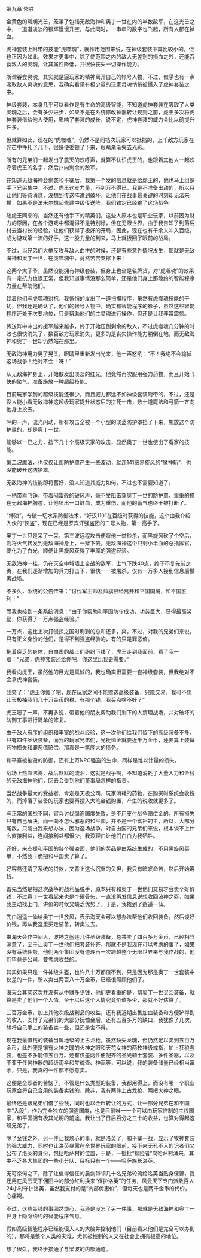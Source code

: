 第九章 惨胜


金黄色的斑斓光芒，笼罩了包括无敌海神和奥丁一世在内的半数敌军，在这光芒之中，一道道淡淡的银辉慢慢升空，与此同时，一串串的数字也飞起，所有人都在掉血。

虎神套装上附带的技能“虎噬魂”，就作用范围来说，在神级套装中算比较小的，但也正因为如此，效果才更集中，除了使范围之内的敌人无差别的损血之外，还能吞食敌人的灵魂，让其属性降低，并很快丧失一切操作能力。

所谓吞食灵魂，其实就是逼玩家的精神离开自己的帐号人物，不过，似乎也有一点吸取敌人灵魂的意思，我确实看见有极少量的玩家灵魂悄悄被慑入了虎神套装之中。

神级套装，本身几乎可以看作是有生命的高级智能，不知道虎神套装在吸取了人类灵魂之后，会有多少进步，如果不是在系统修改神器转让规则之前，虎王多次将虎神套装借给他人使用，影响了套装的成长，说不定，虎神套装的威力会比以前提升许多。

但就算如此，现在的“虎噬魂”，仍然不是同档次玩家可以抵挡的，上千敌方玩家在光芒中挣扎了几下，很快便委顿了下来，眼睛渐渐失去光彩。

所有的兄弟们一起发出了震天的欢呼声，就算不认识虎王的，也跟着其他人一起欢呼着虎王的名字，然后扑向剩余的敌军。

在知道无敌海神会偷袭和平寨后，我第一个发的信息就是给虎王的，他也马上组织手下兄弟集中，不过，虎王这支力量，不到万不得已，我是不准备出动的，所以只让他们等待消息，没想到传送阵遭到破坏，让他们在战事最关键的时刻却无法来援，如果不是法米尔想起修建中级传送阵，我们铁定已经输了这场战争。

随虎王同来的，当然还有他手下的精英们，这些人原本也是职业玩家，以前因为财力的原因，在各个游戏中都混得不是特别好，但在无限世界，由于我告知了到落后村去当村长的经验，让他们获得了极好的开局，因此，现在也有千余人冲入百级，成为游戏第一流的好手，这一股力量的到来，马上就扳回了眼前的战局。

不过，当兄弟们大举反攻与敌人血拼的时候，还是有些意外情况发生，那就是无敌海神和奥丁一世，在虎噬魂中，竟然苦苦支撑下来！

这两个太子爷，虽然没能拥有神级套装，但身上也全是名牌货，对“虎噬魂”的效果有一定抗力也很正常，但我知道事情没那么简单，还是他们身上那隐约的智能程序力量在帮助他们。

趁着他们与虎噬魂对抗，我悄悄的发出了一道扫描程序，虽然有虎噬魂技能的干扰，但我还是确认了，他们的帐号人物中，确实有智能程序的影子，虽然这些智能程序还处于次要地位，只是帮助他们的主灵魂进行操作，但还是让我非常震惊。

传送阵中冲出的援军越来越多，终于开始压倒剩余的敌人，不过虎噬魂几分钟的时效也很快消失了，数百敌方玩家消失，更多的是丧失操作能力躺倒在地，而无敌海神和奥丁一世却仍然站在那里。

无敌海神用力晃了晃头，眼睛里重新发出光来，他一声怒吼：“不！我绝不会输掉这场战争！绝对不会！呀！”

从无敌海神身上，开始散发出淡淡的红光，他竟然再次服用强力药物，而且开始飞快的聚气，准备施放一种超级技能。

目前玩家学到的超级技能还很少，而且威力都远不如神级套装附带的，不过，还是没人能小看无敌海神这超级玩家提升状态后的拼死一击，数十道魔法和弓箭一齐向他身上投去。

呯的一声，流光闪动，所有攻击全被一个小型的淡蓝防护罩挡了下来，施放这个防护罩的，却是奥丁一世。

能够以一已之力，挡下几十个高级玩家的攻击，显然奥丁一世也使出了看家的技能。

第二波魔法，也仅仅让那防护罩产生一些波动，就连141级黑旋风的“魔神斩”，也没能破开这防护罩。

无敌海神的技能即将蓄好，没人知道其威力如何，不过也不需要知道了。

一柄带索飞锤，带着闷雷般的破风声，毫不受阻击穿奥丁一世的防护罩，重重的撞在无敌海神胸膛，让他喷出一口鲜血，成为重伤，而他的蓄气也终于被打断了。

“博浪”，专破一切水系防御法术，“好汉110”在百级时获得的技能，这个由我介绍入伙的“侠盗”，现在已经是罗宾汗强盗团的二号人物，第一高手了。

奥丁一世只是呆了一呆，第三波远程攻击便将他一举秒杀，而黑旋风砍了个空后，则将火气转发到无敌海神身上，一斧下去，无敌海神这个只剩小半血的总指挥官，便化为了白光，顺便让黑旋风获得了丰厚的强盗经验。

无敌海神一挂，仍在天空中城墙上奋战的敌军，士气下跌40点，终于不复先前之勇，在我们逐渐增加的兵力打击下，很快一一被屠杀，仅有一万多人接到信息后撤离战场。

不多久，系统的公告传来：“讨伐军主帅及帅旗已经离开和平国国境，和平国胜利！”

而我也接到一条系统消息：“由于你帮助和平国防守成功，功劳巨大，获得最高奖励，你获得了一万点强盗经验。”

一万点，这比上次打侵掠之国时刷到的总和还多，爽。不过，对我的兄弟们来说，只有正义身份的他们，是得不到强盗经验的，有的只是罪恶值。

拖着疲乏的身体，自由国的战士们纷纷下线了，虎王走到我面前，看了我一眼：“兄弟，虎神套装还给你吧，你这里比我更需要。”

我看向虎王，虽然他的目光是真诚的，我也确实很需要一套神级套装，但我绝对不会拿虎神套装。

我笑了：“虎王你傻了吧，现在玩家之间不能赠送高级装备，只能交易，我可不想让天极抽我们几十万金币的税，有那个钱，我买点啥不好？”

虎王嗯了一声，不再多说，带着他的朋友帮助我们剩下的人清理战场，并对破坏的防御工事进行简单的修复。

由于敌人有序的组织和丰富的战斗经验，这一次他们给我们留下的高级装备不多，只有四件圣级装备，而我的玩家兄弟们，光抚恤金就要近千万金币，还要算上装备药物损失和罪恶值赔偿，那真是一笔庞大的债务。

和平寨被摧毁的防御，还有上万NPC强盗的生命，同样是难以计量的损失。

战场上热血沸腾，战后默默的流泪，这就是战争啊，不知道消耗了大量人力和金钱的无敌海神他们，回去会受到他们董事局怎样的指责。

当然战争最大的受益者，肯定是天极公司，玩家消耗的药物，在购买时系统会收税的，而掉落了装备的玩家也要再投入大笔金钱购置，产生的税收就更多了。

与正常的国战不同，官兵讨伐强盗国度失败，是不用支付战争赔偿金的，所有损失只有自己解决，而一向不怎么邪恶的和平国，并不是一个富裕的主，所以，大部分尾数，只能由我来想办法，因为这场战争，对自由国的兄弟们来说，根本谈不上什么直接利益，连间接利益都很少，我没理由让他们白白为我牺牲。

还好，来支援和平国的各个强盗团，他们的奖品是由系统生成的，不用黑旋风买单，不然我干脆把和平国卖了算了。

好容易还清了系统的贷款，又背上这么沉重的负担，我只有暗叹命苦，然后开始筹钱。

首先当然是把这次战争的战利品脱手，原本只有和奥丁一世他们交易才会卖个好价钱，不过奥丁一世看起来也是个硬骨头，一直没再发信息说想收回波神之盔，如果我主动找上门，讲价的时候又缺乏优势了，于是，我找到了逍遥一仙。

先由逍遥一仙给奥丁一世放风，表示海天会可以想办法帮他们收回装备，然后谈好价钱，再从我这里买走装备，转卖过去。

由海天会作中间人，波神之盔连几件圣级装备，总共卖了四百多万金币，已经相当满意了，至于让奥丁一世他们把套装补齐，那就不是我现在可以考虑的事了，如果没有系统任务，他们两个集团没有道理再一次跨越整个无限世界来与我作战的，他们毕竟是公司，要考虑收益的。

其实如果只是一件神级头盔，也许八十万都值不到，只是因为那是奥丁一世套装中仅差的一件，所以卖出两百八十万金币，已经很照顾他们了。

海天会其实这次并没有从中赚多少钱，他们更看重的是，帮奥丁一世买回装备，就算是卖了他们一个人情，至于以后这个人情究竟价值多少，那就不好估算了。

三百万金币，加上其他次级战利品的收益，还有我近期出售加血装备和方便铲得到的收入，支付了兄弟们的大部分抚恤金后，还有五百多万的缺口，我犹豫了几次，想将自己手上的装备卖一些，但还是舍不得。

现在我最值钱的装备当属地级的上古龙枪，虽然缺失龙魂，但仍然足以卖到五百万金币，此外便是镶有火神之瞳的火神之眼和天花女神的两枚神级戒指，加上狂狼套装，也差不多能值五百万。还有仅差两件便配齐的圣光骑士套装、多件圣器，以及不亚于任何神器的超级雨伞和梦魂壶、神画等，可以说，我的装备储量已经相当富余，只是，我真的一件都不愿意卖。

这便是全职者的苦恼了，不管是什么类型的装备，我都用得上，而没有哪一个职业玩家会将自己合用的装备卖钱的，除非，我有两件上古龙枪、两把火神之眼。

最终还是跟兄弟们借了些钱，同时也以金币转让的方式，让一部分兄弟在和平国中“入股”，作为完全独立的强盗国度，也是目前唯一一个可以由玩家控制的主权国家，和平国拥有极其光明的前途，我让出了日后百分之三十的收益，也算对得起这班兄弟了。

除了金钱之外，另一件让我烦心的事，就是洛英了，和平寨一战，显示了牧神套装的强大威力，同时也让洛英暴露在全世界玩家的眼前，接下来无孔不入的记者们又公布了洛英的身份，包括哈萨村的位置，于是，一批批“探险者”向哈萨村涌来，其中不乏各大集团的一些小分队，目标只有一个——哈萨族长洛英。

无可奈何之下，除了让值得信任的晨剑带领几十名兄弟轮流给洛英当贴身保镖，我还用在风云天下佣团中的部分红利换来“保护洛英”的任务，风云天下专门派数百人24小时守护洛英，虽然我支付的是“内部优惠价”，但每天也是两千金币的代价，心痛啊。

不过，这些金钱的事固然烦心，我还是没忘了另一件事，那就是无敌海神和奥丁一世身上隐隐约约的智能程序气息。

假如高级智能程序已经能侵入人的大脑并控制他们（目前看来他们是完全可以办到的），那将是整个人类的灾难，尤其被控制的人又在社会上拥有极高的地位。

想了很久，我终于接通了与梁波的内部通道。





